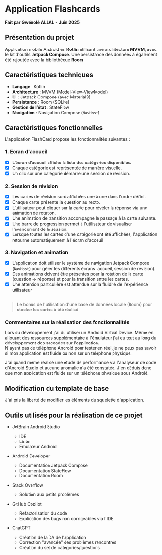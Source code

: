 # Application Flashcards
**Fait par Gwénolé ALLAL** **-** **Juin 2025**

## Présentation du projet
Application mobile Android en **Kotlin** utilisant une architecture **MVVM**, avec le kit d'outils **Jetpack Compose**. Une persistance des données à également été rajoutée avec la bibliothèque **Room**

## Caractéristiques techniques
- **Langage** : Kotlin
- **Architecture** : MVVM (Model-View-ViewModel)
- **UI** : Jetpack Compose (avec Material3)
- **Persistance** : Room (SQLite)
- **Gestion de l’état** : StateFlow
- **Navigation** : Navigation Compose (`NavHost`)

## Caractéristiques fonctionnelles

L'application FlashCard propose les fonctionnalités suivantes : 

### 1. Ecran d'accueil

- [x] L'écran d'accueil affiche la liste des catégories disponibles.
- [x] Chaque catégorie est représentée de manière visuelle.
- [x] Un clic sur une catégorie démarre une session de révision.

### 2. Session de révision

- [x] Les cartes de révision sont affichées une à une dans l'ordre défini.
- [x] Chaque carte présente la question au recto.
- [x] L'utilisateur peut cliquer sur la carte pour révéler la réponse via une animation de rotation.
- [x] Une animation de transition accompagne le passage à la carte suivante.
- [x] Une barre de progression permet à l'utilisateur de visualiser l'avancement de la session.
- [x] Lorsque toutes les cartes d'une catégorie ont été affichées, l'application retourne automatiquement à l'écran d'acceuil

### 3. Navigation et animation

- [x] L'application doit utiliser le système de navigation Jetpack Compose (`NavHost`) pour gérer les différents écrans (accueil, session de révision).
- [x] Des animations doivent être présentes pour la rotation de la carte (question -> réponse) et pour la transition entre les cartes.
- [x] Une attention particulière est attendue sur la fluidité de l'expérience utilisateur.
<br><br>
> Le bonus de l'utilisation d'une base de données locale (Room) pour stocker les cartes à été réalisé

### Commentaires sur la réalisation des fonctionnalités

Lors du développement j'ai du utiliser un Android Virtual Device. Même en allouant des ressources supplémentaire à l'émulateur j'ai eu tout au long du développement des saccades sur l'application. <br>N'ayant pas de téléphone Android pour tester en réel, je ne peux pas savoir si mon application est fluide ou non sur un telephone physique.

J'ai quand même réalisé une étude de performance via l'analyseur de code d'Android Studio et aucune anomalie n'a été constatée. J'en déduis donc que mon application est fluide sur un téléphone physique sous Android.

## Modification du template de base

J'ai pris la liberté de modifier les éléments du squelette d'application.

## Outils utilisés pour la réalisation de ce projet 

- JetBrain Android Studio
    - IDE
    - Linter
    - Emulateur Android

- Android Developer
    - Documentation Jetpack Compose
    - Documentation StateFlow
    - Documentation Room

- Stack Overflow
    - Solution aux petits problèmes

- GitHub Copilot
    - Refactorisation du code
    - Explication des bugs non corrigeables via l'IDE

- ChatGPT
    - Création de la DA de l'application
    - Correction "avancée" des problèmes rencontrés
    - Création du set de catégories/questions